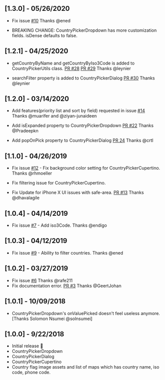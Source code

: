 ## [1.3.0] - 05/26/2020

* Fix issue [#10](https://github.com/figengungor/country_pickers/issues/10) Thanks @ened

* BREAKING CHANGE: CountryPickerDropdown has more customization fields. isDense defaults to false.

## [1.2.1] - 04/25/2020

* getCountryByName and getCountryByIso3Code is added to 
CountryPickerUtils class. [PR #28](https://github.com/figengungor/country_pickers/pull/28)
[PR #29](https://github.com/figengungor/country_pickers/pull/29) Thanks @leynier

* searchFilter property is added to CountryPickerDialog [PR #30](https://github.com/figengungor/country_pickers/pull/30)
Thanks @leynier


## [1.2.0] - 03/14/2020

* Add features(priority list and sort by field) requested in issue [#14](https://github.com/figengungor/country_pickers/issues/14)
Thanks @muarifer and @ziyan-junaideen

* Add isExpanded property to CountryPickerDropdown [PR #22](https://github.com/figengungor/country_pickers/pull/22)
Thanks @Pradeepkn

* Add popOnPick property to CountryPickerDialog [PR 24](https://github.com/figengungor/country_pickers/pull/24)
Thanks @crtl

## [1.1.0] - 04/26/2019
* Fix issue
[#12](https://github.com/figengungor/country_pickers/issues/12) - Fix background color setting for CountryPickerCupertino. Thanks @rhmoeller

* Fix filtering issue for CountryPickerCupertino.

* Fix Update for iPhone X UI issues with safe-area. [PR #13](https://github.com/figengungor/country_pickers/pull/13) Thanks @dhavalagile


## [1.0.4] - 04/14/2019
* Fix issue
[#7](https://github.com/figengungor/country_pickers/issues/7) - Add iso3Code. Thanks @endigo

## [1.0.3] - 04/12/2019
* Fix issue
[#9](https://github.com/figengungor/country_pickers/issues/9) - Ability to filter countries. Thanks @ened

## [1.0.2] - 03/27/2019
* Fix issue 
[#6](https://github.com/figengungor/country_pickers/issues/6#issue-425932040)
Thanks @rafe211 
* Fix documentation error. 
[PR #3](https://github.com/figengungor/country_pickers/pull/3#issue-257747746) 
Thanks @GeertJohan

## [1.0.1] - 10/09/2018

* CountryPickerDropdown's onValuePicked doesn't feel useless anymore.
[Thanks Solomon Nsumei @solnsumei]

## [1.0.0] - 9/22/2018

* Initial release :tada:
* CountryPickerDropdown
* CountryPickerDialog
* CountryPickerCupertino
* Country flag image assets and list of maps which has country
name, iso code, phone code.